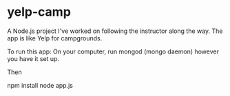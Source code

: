 # yelp-camp
A Node.js project I've worked on following the instructor along the way. The app is like Yelp for campgrounds.

To run this app:
On your computer, run mongod (mongo daemon) however you have it set up.

Then

npm install
node app.js
